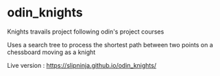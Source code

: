 # odin_knights
Knights travails project following odin's project courses

Uses a search tree to process the shortest path between two points on a chessboard moving as a knight
 
Live version : https://slipninja.github.io/odin_knights/
